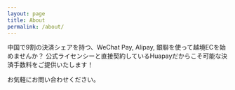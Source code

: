 ```yaml
---
layout: page
title: About
permalink: /about/
---
```


中国で9割の決済シェアを持つ、WeChat Pay, Alipay, 銀聯を使って越境ECを始めませんか？
公式ライセンシーと直接契約しているHuapayだからこそ可能な決済手数料をご提供いたします！

お気軽にお問い合わせください。
